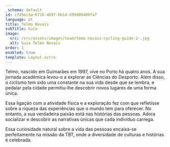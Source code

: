 ```yaml
---
_schema: default
id: cf45ec3a-6726-4b97-bb14-699d80400fa7
language: pt
title: Telmo Novais
subTitle: Guia
image:
  src: /src/assets/images/team/temo-novais-cycling-guide-2-.jpg
  alt: Guia Telmo Novais
order: 1
enabled: true
template: Layout.astro
---
```


Telmo, nascido em Guimarães em 1997, vive no Porto há quatro anos. A sua jornada
académica levou-o a explorar as Ciências do Desporto. Além disso, o ciclismo tem
sido uma constante na sua vida desde que se lembra, e pedalar pela cidade
permitiu-lhe descobrir novos lugares de uma forma única.

Essa ligação com a atividade física e a exploração fez com que refletisse sobre
a riqueza das experiências que o mundo tem para oferecer. No entanto, a sua
verdadeira paixão está nas histórias das pessoas. Adora socializar e descobrir
as narrativas únicas que cada indivíduo carrega.

Essa curiosidade natural sobre a vida das pessoas encaixa-se perfeitamente na
missão da TBT, onde a diversidade de culturas e histórias é celebrada.
